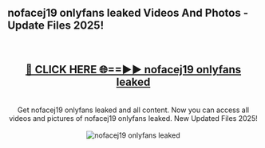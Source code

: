 <h2>nofacej19 onlyfans leaked Videos And Photos - Update Files 2025!</h2>
<br>
<div align="center">
<h2><a href="https://linkcuts.com/hfmhzwbr" rel="nofollow">🔴 CLICK HERE 🌐==►► nofacej19 onlyfans leaked</a></h2>
<br>
Get nofacej19 onlyfans leaked and all content. Now you can access all videos and pictures of nofacej19 onlyfans leaked. New Updated Files 2025!
<br>
<br>
<a href="https://linkcuts.com/hfmhzwbr" rel="nofollow" data-target="animated-image.originalLink"><img src="https://i.ibb.co.com/WyWwxjT/player-gif2.gif" alt="nofacej19 onlyfans leaked" style="max-width: 100%; display: inline-block;" data-target="animated-image.originalImage"></a>
</div>
<br>